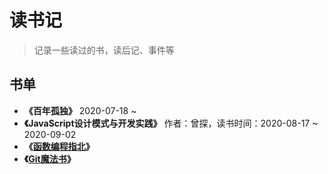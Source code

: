 # 读书记

> 记录一些读过的书，读后记、事件等

## 书单

- **《百年孤独》** 2020-07-18 ~
- **《JavaScript设计模式与开发实践》** 作者：曾探，读书时间：2020-08-17 ~ 2020-09-02
- **《[函数编程指北](https://llh911001.gitbooks.io/mostly-adequate-guide-chinese/content/)》**
- **《[Git魔法书](http://www-cs-students.stanford.edu/~blynn/gitmagic/intl/zh_cn/index.html)》**
